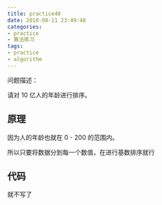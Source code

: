 ```yaml
---
title: practice40
date: 2018-08-11 23:49:48
categories:
- practice
- 算法练习
tags:
- practice
- algorithm
---
```

问题描述：

请对 10 亿人的年龄进行排序。

<!-- more -->

## 原理

因为人的年龄也就在 0 - 200 的范围内。

所以只要将数据分到每一个数值，在进行基数排序就行

## 代码

就不写了